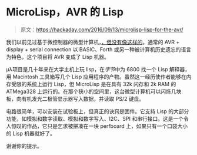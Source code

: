 # MicroLisp，AVR 的 Lisp

> 原文：<https://hackaday.com/2016/09/13/microlisp-lisp-for-the-avr/>

我们以前见过基于微控制器的微型计算机，[，但没有像这样的](http://www.technoblogy.com/show?1GX1)。通常的 AVR + display + serial connection 以 BASIC、Forth 或另一种被计算机历史遗忘的语言为特色，这个项目将 AVR 变成了 Lisp 机器。

μλ项目是几十年来在大学主机上玩 lisp，在*字节*中为 6800 找一个 Lisp 解释器，用 Macintosh 工具箱写几个 Lisp 应用程序的产物。虽然这一经历使作者能够在内存受限的系统上运行 Lisp，但 MicroLisp 是在具有 32k 闪存和 2k RAM 的 ATMega328 上运行的。在那个狭小的空间里，这台微型计算机可以闪烁几块板，向有机发光二极管显示器写入数据，并读取 PS/2 键盘。

电路很简单，可以安装在试验板上，但真正的诀窍是固件。它支持 Lisp 的大部分功能，如模拟和数字读取、模拟和数字写入、I2C、SPI 和串行接口。这是一个令人惊叹的作品，它只是乞求被拼凑在一块 perfboard 上，如果只有一个口袋大小的 Lisp 机器就好了。

谢谢你的提示。